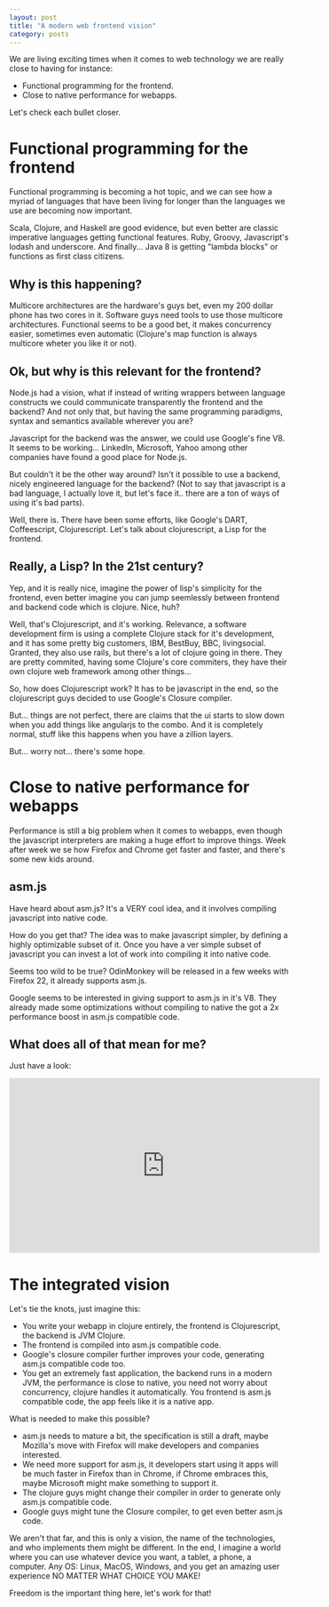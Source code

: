 ```yaml
---
layout: post
title: "A modern web frontend vision"
category: posts
---
```


We are living exciting times when it comes to web technology we are really close to having for instance:

* Functional programming for the frontend.
* Close to native performance for webapps.

Let's check each bullet closer.

Functional programming for the frontend
=======================================

Functional programming is becoming a hot topic, and we can see how a myriad of languages that have been living for longer than the languages we use are becoming now important. 

Scala, Clojure, and Haskell are good evidence, but even better are classic imperative languages getting functional features. 
Ruby, Groovy, Javascript's lodash and underscore. And finally... Java 8 is getting "lambda blocks" or functions as first class citizens.

Why is this happening?
----------------------

Multicore architectures are the hardware's guys bet, even my 200 dollar phone has two cores in it.
Software guys need tools to use those multicore architectures. Functional seems to be a good bet, it makes concurrency easier, sometimes even automatic (Clojure's map function is always multicore wheter you like it or not).

Ok, but why is this relevant for the frontend?
----------------------------------------------

Node.js had a vision, what if instead of writing wrappers between language constructs we could communicate transparently the frontend and the backend? And not only that, but having the same programming paradigms, syntax and semantics available wherever you are?

Javascript for the backend was the answer, we could use Google's fine V8. It seems to be working... LinkedIn, Microsoft, Yahoo among other companies have found a good place for Node.js.

But couldn't it be the other way around? Isn't it possible to use a backend, nicely engineered language for the backend? (Not to say that javascript is a bad language, I actually love it, but let's face it.. there are a ton of ways of using it's bad parts).

Well, there is. There have been some efforts, like Google's DART, Coffeescript, Clojurescript. 
Let's talk about clojurescript, a Lisp for the frontend.


Really, a Lisp? In the 21st century?
------------------------------------

Yep, and it is really nice, imagine the power of lisp's simplicity for the frontend, even better imagine you can jump seemlessly between frontend and backend code which is clojure. Nice, huh?

Well, that's Clojurescript, and it's working. Relevance, a software development firm is using a complete Clojure stack for it's development, and it has some pretty big customers, IBM, BestBuy, BBC, livingsocial. Granted, they also use rails, but there's a lot of clojure going in there. They are pretty commited, having some Clojure's core commiters, they have their own clojure web framework among other things...

So, how does Clojurescript work? It has to be javascript in the end, so the clojurescript guys decided to use Google's Closure compiler. 

But... things are not perfect, there are claims that the ui starts to slow down when you add things like angularjs to the combo. And it is completely normal, stuff like this happens when you have a zillion layers.

But... worry not... there's some hope.

Close to native performance for webapps
=======================================

Performance is still a big problem when it comes to webapps, even though the javascript interpreters are making a huge effort to improve things.
Week after week we se how Firefox and Chrome get faster and faster, and there's some new kids around.

asm.js
------

Have heard about asm.js? It's a VERY cool idea, and it involves compiling javascript into native code.

How do you get that? The idea was to make javascript simpler, by defining a highly optimizable subset of it. Once you have a ver simple subset of javascript you can invest a lot of work into compiling it into native code.

Seems too wild to be true? OdinMonkey will be released in a few weeks with Firefox 22, it already supports asm.js.

Google seems to be interested in giving support to asm.js in it's V8. They already made some optimizations without compiling to native the got a 2x performance boost in asm.js compatible code.

What does all of that mean for me?
----------------------------------

Just have a look:

<iframe width="560" height="315" src="http://www.youtube.com/embed/XsyogXtyU9o" frameborder="0" allowfullscreen></iframe>


The integrated vision
=====================

Let's tie the knots, just imagine this:

* You write your webapp in clojure entirely, the frontend is Clojurescript, the backend is JVM Clojure.
* The frontend is compiled into asm.js compatible code. 
* Google's closure compiler further improves your code, generating asm.js compatible code too.
* You get an extremely fast application, the backend runs in a modern JVM, the performance is close to native, you need not worry about concurrency, clojure handles it automatically. You frontend is asm.js compatible code, the app feels like it is a native app.

What is needed to make this possible?

* asm.js needs to mature a bit, the specification is still a draft, maybe Mozilla's move with Firefox will make developers and companies interested.
* We need more support for asm.js, it developers start using it apps will be much faster in Firefox than in Chrome, if Chrome embraces this, maybe Microsoft might make something to support it.
* The clojure guys might change their compiler in order to generate only asm.js compatible code.
* Google guys might tune the Closure compiler, to get even better asm.js code.

We aren't that far, and this is only a vision, the name of the technologies, and who implements them might be different. In the end, I imagine a world where you can use whatever device you want, a tablet, a phone, a computer. Any OS: Linux, MacOS, Windows, and you get an amazing user experience NO MATTER WHAT CHOICE YOU MAKE!

Freedom is the important thing here, let's work for that!


